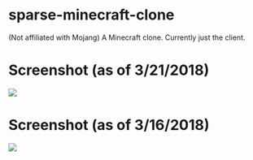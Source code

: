# sparse-minecraft-clone
(Not affiliated with Mojang) A Minecraft clone. Currently just the client.

# Screenshot (as of 3/21/2018)
![](https://sparse.blue/f/yuit.png)

# Screenshot (as of 3/16/2018)
![](https://sparse.blue/f/hotspurs.png)
